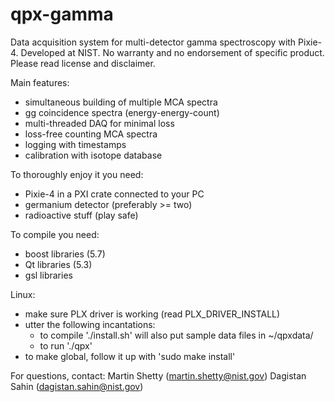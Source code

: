 # qpx-gamma

Data acquisition system for multi-detector gamma spectroscopy with Pixie-4.
Developed at NIST. No warranty and no endorsement of specific product. Please read license and disclaimer.

Main features:
* simultaneous building of multiple MCA spectra
* gg coincidence spectra (energy-energy-count)
* multi-threaded DAQ for minimal loss
* loss-free counting MCA spectra
* logging with timestamps
* calibration with isotope database

To thoroughly enjoy it you need:
* Pixie-4 in a PXI crate connected to your PC
* germanium detector (preferably >= two)
* radioactive stuff (play safe)

To compile you need:
* boost libraries (5.7)
* Qt libraries (5.3)
* gsl libraries

Linux:
* make sure PLX driver is working (read PLX_DRIVER_INSTALL)
* utter the following incantations:
  - to compile './install.sh' will also put sample data files in ~/qpxdata/
  - to run './qpx'
* to make global, follow it up with 'sudo make install'

For questions, contact:
Martin Shetty (martin.shetty@nist.gov)
Dagistan Sahin (dagistan.sahin@nist.gov)